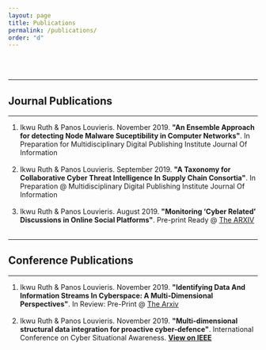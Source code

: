 ```yaml
---
layout: page
title: Publications
permalink: /publications/
order: "d"
---
```

<br><br>

<hr>
<h2>Journal Publications</h2>
<hr>

<ol>
<li>Ikwu Ruth & Panos Louvieris. November 2019. <span style="font-weight:bolder;text-decoration:italics;">"An Ensemble Approach for detecting Node Malware Suceptibility in Computer Networks"</span>.  In Preparation for Multidisciplinary Digital Publishing Institute Journal Of Information </li>
<br>
<li>Ikwu Ruth & Panos Louvieris. September 2019. <span style="font-weight:bolder;text-decoration:italics;">"A Taxonomy for Collaborative Cyber Threat Intelligence In Supply Chain Consortia"</span>.  In Preparation @ Multidisciplinary Digital Publishing Institute Journal Of Information </li>
<br>
<li>Ikwu Ruth & Panos Louvieris. August 2019. <span style="font-weight:bolder;text-decoration:italics;">"Monitoring ‘Cyber Related’ Discussions in Online Social Platforms"</span>.  Pre-print Ready @ <a href="https://arxiv.org/abs/1907.02383" target="_blank">The ARXIV </a></li>
<br>
</ol>

<hr>

<h2>Conference Publications</h2>
<hr>
<ol>
<li>Ikwu Ruth & Panos Louvieris. November 2019. <span style="font-weight:bolder;text-decoration:italics;">"Identifying Data And Information Streams In Cyberspace: A Multi-Dimensional Perspectives"</span>.  In Review: Pre-Print @ <a href="https://arxiv.org/abs/1906.03757" target = "_blank"> The Arxiv</a></li>
<br>

<li>Ikwu Ruth & Panos Louvieris. November 2019. <span style="font-weight:bolder;text-decoration:italics;">"Multi-dimensional structural data integration for proactive cyber-defence"</span>. International Conference on Cyber Situational Awareness. <strong> <a href="https://ieeexplore.ieee.org/stamp/stamp.jsp?tp=&arnumber=8073390&tag=1" target="_blank">View on IEEE</a></strong></li>
<br>
</ol>
